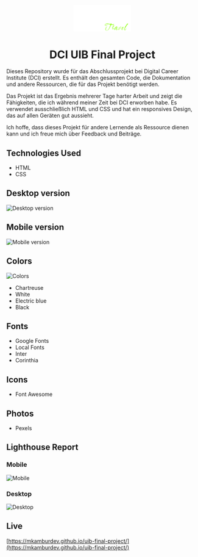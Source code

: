 <div align="center">
<img src ="./assets/img/logo.png" width="150px" alt="PB Final Project">
</div>

<div align="center">

# DCI UIB Final Project

</div>

Dieses Repository wurde für das Abschlussprojekt bei Digital Career Institute (DCI) erstellt. Es enthält den gesamten Code, die Dokumentation und andere Ressourcen, die für das Projekt benötigt werden.

Das Projekt ist das Ergebnis mehrerer Tage harter Arbeit und zeigt die Fähigkeiten, die ich während meiner Zeit bei DCI erworben habe. Es verwendet ausschließlich HTML und CSS und hat ein responsives Design, das auf allen Geräten gut aussieht.

Ich hoffe, dass dieses Projekt für andere Lernende als Ressource dienen kann und ich freue mich über Feedback und Beiträge.

## Technologies Used
- HTML
- CSS

## Desktop version
![Desktop version](https://i.imgur.com/IG0sgWH.jpeg)

## Mobile version
![Mobile version](https://i.imgur.com/A6RqncJ.png)

## Colors
![Colors](https://i.imgur.com/ZgBklb5.png)
- Chartreuse
- White
- Electric blue
- Black

## Fonts
- Google Fonts
- Local Fonts
- Inter
- Corinthia

## Icons
- Font Awesome

## Photos
- Pexels

## Lighthouse Report
### Mobile
![Mobile](https://i.imgur.com/bQv59ej.png)

### Desktop
![Desktop](https://i.imgur.com/2M5qiDE.png)

## Live
[https://mkamburdev.github.io/uib-final-project/](https://mkamburdev.github.io/uib-final-project/)
